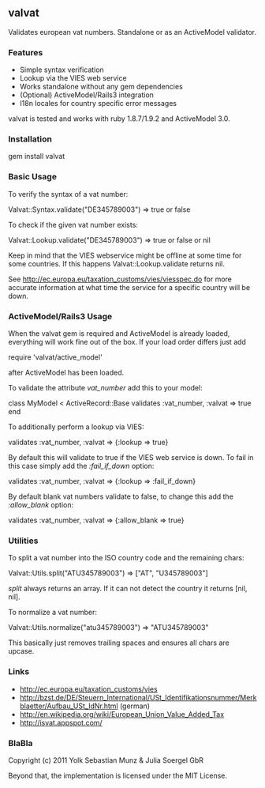 ## valvat

Validates european vat numbers. Standalone or as an ActiveModel validator.

### Features

* Simple syntax verification
* Lookup via the VIES web service
* Works standalone without any gem dependencies
* (Optional) ActiveModel/Rails3 integration
* I18n locales for country specific error messages

valvat is tested and works with ruby 1.8.7/1.9.2 and ActiveModel 3.0.

### Installation

  gem install valvat

### Basic Usage

To verify the syntax of a vat number:

  Valvat::Syntax.validate("DE345789003")
  => true or false
  
To check if the given vat number exists:

  Valvat::Lookup.validate("DE345789003")
  => true or false or nil
  
Keep in mind that the VIES webservice might be offline at some time for some countries. If this happens Valvat::Lookup.validate returns nil.

See http://ec.europa.eu/taxation_customs/vies/viesspec.do for more accurate information at what time the service for a specific country will be down.

### ActiveModel/Rails3 Usage

When the valvat gem is required and ActiveModel is already loaded, everything will work fine out of the box. If your load order differs just add

  require 'valvat/active_model'
  
after ActiveModel has been loaded.
  
To validate the attribute _vat_number_ add this to your model:

  class MyModel < ActiveRecord::Base
    validates :vat_number, :valvat => true
  end
  
To additionally perform a lookup via VIES:

  validates :vat_number, :valvat => {:lookup => true}
  
By default this will validate to true if the VIES web service is down. To fail in this case simply add the _:fail_if_down_ option:

  validates :vat_number, :valvat => {:lookup => :fail_if_down}
  
By default blank vat numbers validate to false, to change this add the _:allow_blank_ option:

  validates :vat_number, :valvat => {:allow_blank => true}

### Utilities

To split a vat number into the ISO country code and the remaining chars:

  Valvat::Utils.split("ATU345789003")
  => ["AT", "U345789003"]
  
_split_ always returns an array. If it can not detect the country it returns [nil, nil].

To normalize a vat number:

  Valvat::Utils.normalize("atu345789003")
  => "ATU345789003"
  
This basically just removes trailing spaces and ensures all chars are upcase.

### Links

* http://ec.europa.eu/taxation_customs/vies
* http://bzst.de/DE/Steuern_International/USt_Identifikationsnummer/Merkblaetter/Aufbau_USt_IdNr.html (german)
* http://en.wikipedia.org/wiki/European_Union_Value_Added_Tax
* http://isvat.appspot.com/

### BlaBla

Copyright (c) 2011 Yolk Sebastian Munz & Julia Soergel GbR

Beyond that, the implementation is licensed under the MIT License.